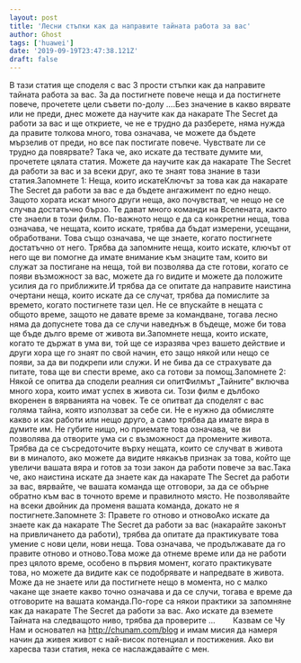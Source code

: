 ```yaml
---
layout: post
title: 'Лесни стъпки как да направите тайната работа за вас'
author: Ghost
tags: ['huawei']
date: '2019-09-19T23:47:38.121Z'
draft: false
---
```


В тази статия ще споделя с вас 3 прости стъпки как да направите тайната работа за вас. За да постигнете повече неща и да постигнете повече, прочетете цели съвети по-долу ....Без значение в какво вярвате или не преди, днес можете да научите как да накарате The Secret да работи за вас и ще откриете, че не е трудно да разберете, няма нужда да правите толкова много, това означава, че можете да бъдете мързелив от преди, но все пак постигате повече. Чувствате ли се трудно да повярвате? Така че, ако искате да тествате думите ми, прочетете цялата статия. Можете да научите как да накарате The Secret да работи за вас и за всеки друг, ако те знаят това знание в тази статия.Запомнете 1: Неща, които искатеКлючът за това как да накарате The Secret да работи за вас е да бъдете ангажимент по едно нещо. Защото хората искат много други неща, ако почувстват, че нещо не се случва достатъчно бързо. Те дават много команди на Вселената, както сте знаели в този филм. По-важното нещо е да са конкретни неща, това означава, че нещата, които искате, трябва да бъдат измерени, усещани, обработвани. Това също означава, че ще знаете, когато постигнете достатъчно от него. Трябва да запомните неща, които искате, ключът от него ще ви помогне да имате внимание към знаците там, които ви служат за постигане на неща, той ви позволява да сте готови, когато се появи възможност за вас, можете да го видите и можете да положите усилия да го приближите.И трябва да се опитате да направите наистина очертани неща, които искате да се случат, трябва да помислите за времето, когато постигнете тази цел. Не се впускайте в нещата с общото време, защото не давате време за командване, тогава лесно няма да допуснете това да се случи наведнъж в бъдеще, може би това ще бъде дълго време от живота ви.Запомнете неща, които искате, когато те държат в ума ви, той ще се изразява чрез вашето действие и други хора ще го знаят по свой начин, ето защо някой или нещо се появи, за да ви подкрепи или служи. И не бива да се страхувате да питате, това ще ви спести време, ако са готови за помощ.Запомнете 2: Някой се опитва да сподели реалния си опитФилмът „Тайните“ включва много хора, които имат успех в живота си. Този филм е дълбоко вкоренен в вярванията на човек. Те се опитват да споделят с вас голяма тайна, която използват за себе си. Не е нужно да обмисляте какво и как работи или нещо друго, а само трябва да имате вяра в думите им. Не губите нищо, но приемате това означава, че ви позволява да отворите ума си с възможност да промените живота. Трябва да се съсредоточите върху нещата, които се случват в живота ви в миналото, ако можете да видите някакъв признак за това, който ще увеличи вашата вяра и готов за този закон да работи повече за вас.Така че, ако наистина искате да знаете как да накарате The Secret да работи за вас, вярвайте, че вашата команда ще отговори, за да се обърне обратно към вас в точното време и правилното място. Не позволявайте на всеки двойник да променя вашата команда, докато не я постигнете.Запомнете 3: Правете го отново и отновоАко искате да знаете как да накарате The Secret да работи за вас (накарайте законът на привличането да работи), трябва да опитате да практикувате това умение с нови цели, нови неща. Това означава, че продължавате да го правите отново и отново.Това може да отнеме време или да не работи през цялото време, особено в първия момент, когато практикувате това, но можете да видите как се подобрявате и напредвате в живота. Може да не знаете или да постигнете нещо в момента, но с малко чакане ще знаете какво точно означава и да се случи, тогава е време да отговорите на вашата команда.По-горе са някои практики за запомняне как да накарате The Secret да работи за вас. Ако искате да вземете Тайната на следващото ниво, трябва да проверите ...        Казвам се Чу Нам и основател на http://chunam.com/blog и имам мисия да намеря начин да живея живот с най-висок потенциал и постижения. Ако ви харесва тази статия, нека се наслаждавайте с мен.
